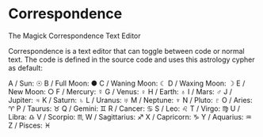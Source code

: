 # Correspondence
The Magick Correspondence Text Editor

Correspondence is a text editor that can toggle between code or normal text.
The code is defined in the source code and uses this astrology cypher as default:

A / Sun: ☉
B / Full Moon: ●
C / Waning Moon: ☾
D / Waxing Moon: ☽
E / New Moon: ○
F / Mercury: ☿
G / Venus: ♀
H / Earth: ♁
I / Mars: ♂
J / Jupiter: ♃
K / Saturn: ♄
L / Uranus: ♅
M / Neptune: ♆
N / Pluto: ♇
O / Aries: ♈︎
P / Taurus: ♉︎
Q / Gemini: ♊︎
R / Cancer: ♋︎
S / Leo: ♌︎
T / Virgo: ♍︎
U / Libra: ♎︎
V / Scorpio: ♏︎
W / Sagittarius: ♐︎
X / Capricorn: ♑︎
Y / Aquarius: ♒︎
Z / Pisces: ♓︎ 
